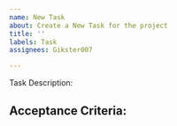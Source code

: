 ```yaml
---
name: New Task
about: Create a New Task for the project
title: ''
labels: Task
assignees: Gikster007

---
```


Task Description:


Acceptance Criteria:
-
